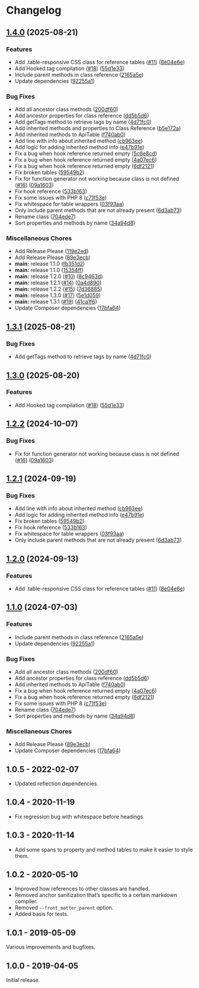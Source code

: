 # Changelog

## [1.4.0](https://github.com/timber/teak/compare/v1.3.1...v1.4.0) (2025-08-21)


### Features

* Add .table-responsive CSS class for reference tables ([#11](https://github.com/timber/teak/issues/11)) ([8e04e6e](https://github.com/timber/teak/commit/8e04e6e7da966c22a7a2706b649309f6a961bce2))
* Add Hooked tag compilation ([#18](https://github.com/timber/teak/issues/18)) ([55d1e33](https://github.com/timber/teak/commit/55d1e333287ce5b9e0c686dea09a7785e6ebc01e))
* Include parent methods in class reference ([2165a5e](https://github.com/timber/teak/commit/2165a5e928dfc16405eb53a2e430927b773cc723))
* Update dependencies ([92255a1](https://github.com/timber/teak/commit/92255a1bc9e69aabb0004ebb12d3bad606ee4f98))


### Bug Fixes

* Add all ancestor class methods ([200df60](https://github.com/timber/teak/commit/200df60a4396e797ff041996d09c26c606f1267b))
* Add ancestor properties for class reference ([dd5b5d6](https://github.com/timber/teak/commit/dd5b5d6c4d0074b83b559c924e87ca57aa07281d))
* Add getTags method to retrieve tags by name ([4d71fc0](https://github.com/timber/teak/commit/4d71fc07018858159c50b61474bcd21b47b65bed))
* Add inherited methods and properties to Class Reference ([b5e172a](https://github.com/timber/teak/commit/b5e172ac6d42b80491037bc5a83775b76aca0356))
* Add inherited methods to ApiTable ([f740ab0](https://github.com/timber/teak/commit/f740ab0844463038ee9b4b084c8960bda8384547))
* Add line with info about inherited method ([cb963ee](https://github.com/timber/teak/commit/cb963ee900b57dc42632de0c22cbdbfb18d5f752))
* Add logic for adding inherited method info ([e47b91e](https://github.com/timber/teak/commit/e47b91ea43fe4d97d929d4b9b9dfe833f979092e))
* Fix a bug when hook reference returned empty ([5c6e8cd](https://github.com/timber/teak/commit/5c6e8cd084e00e4829a9463659a1112809cdaa27))
* Fix a bug when hook reference returned empty ([4a07ec6](https://github.com/timber/teak/commit/4a07ec6cac054d3c5c91e24c92fbf7c10bc78f8e))
* Fix a bug when hook reference returned empty ([6df2121](https://github.com/timber/teak/commit/6df2121c69e36b5c54210008e6688653f144d021))
* Fix broken tables ([59549b2](https://github.com/timber/teak/commit/59549b25e2339a009368f53315d703e1395c58d4))
* Fix for function generator not working because class is not defined ([#16](https://github.com/timber/teak/issues/16)) ([09a1603](https://github.com/timber/teak/commit/09a1603eceb86e6f202304a962851f7254a64762))
* Fix hook reference ([533b163](https://github.com/timber/teak/commit/533b163b4efce6410609fe6af7d7f9a067f5c53c))
* Fix some issues with PHP 8 ([c71f53e](https://github.com/timber/teak/commit/c71f53ed56bb8d02ff6468becc23a283fc89076a))
* Fix whitespace for table wrappers ([03f93aa](https://github.com/timber/teak/commit/03f93aa076a1d8f7447f9d8e46d8b8f77a272c6c))
* Only include parent methods that are not already present ([6d3ab73](https://github.com/timber/teak/commit/6d3ab7395dc07b917514303400cc2814fca8c34f))
* Rename class ([704ede7](https://github.com/timber/teak/commit/704ede7fc49142aa92f7a0079c77a9e35c0e1dd3))
* Sort properties and methods by name ([34a94d8](https://github.com/timber/teak/commit/34a94d8a0d1572a499bf441ef3ac86b96e760cf9))


### Miscellaneous Chores

* Add Release Please ([119e2ed](https://github.com/timber/teak/commit/119e2ed5184b38357406b1a224592bb08e8bb84c))
* Add Release Please ([89e3ecb](https://github.com/timber/teak/commit/89e3ecb754c6d99bba4a4cadbe4edd97b67e6709))
* **main:** release 1.1.0 ([fb351d2](https://github.com/timber/teak/commit/fb351d234b9cd7b3c8f29f48f8e750ae8d85e576))
* **main:** release 1.1.0 ([15354ff](https://github.com/timber/teak/commit/15354ffee7e27fcc2d66ccf566805c1ba6379b1c))
* **main:** release 1.2.0 ([#10](https://github.com/timber/teak/issues/10)) ([8c9463d](https://github.com/timber/teak/commit/8c9463d481d2d6f0be034715f38503a761632fd7))
* **main:** release 1.2.1 ([#14](https://github.com/timber/teak/issues/14)) ([0a4d890](https://github.com/timber/teak/commit/0a4d89042e761c63c802ff1ea51564d8d108be93))
* **main:** release 1.2.2 ([#15](https://github.com/timber/teak/issues/15)) ([7d36885](https://github.com/timber/teak/commit/7d368858f5b092bf556296fa61f1a3e99035aceb))
* **main:** release 1.3.0 ([#17](https://github.com/timber/teak/issues/17)) ([5e1d059](https://github.com/timber/teak/commit/5e1d0590d7dd3f779ffac783615d65eecaf6fae3))
* **main:** release 1.3.1 ([#19](https://github.com/timber/teak/issues/19)) ([41ca1f6](https://github.com/timber/teak/commit/41ca1f60611696b0da0d53d600c565045798565b))
* Update Composer dependencies ([17bfa64](https://github.com/timber/teak/commit/17bfa64a01ff1aee97f251130634d018aae45bb3))

## [1.3.1](https://github.com/timber/teak/compare/v1.3.0...v1.3.1) (2025-08-21)


### Bug Fixes

* Add getTags method to retrieve tags by name ([4d71fc0](https://github.com/timber/teak/commit/4d71fc07018858159c50b61474bcd21b47b65bed))

## [1.3.0](https://github.com/timber/teak/compare/v1.2.2...v1.3.0) (2025-08-20)


### Features

* Add Hooked tag compilation ([#18](https://github.com/timber/teak/issues/18)) ([55d1e33](https://github.com/timber/teak/commit/55d1e333287ce5b9e0c686dea09a7785e6ebc01e))

## [1.2.2](https://github.com/timber/teak/compare/v1.2.1...v1.2.2) (2024-10-07)


### Bug Fixes

* Fix for function generator not working because class is not defined ([#16](https://github.com/timber/teak/issues/16)) ([09a1603](https://github.com/timber/teak/commit/09a1603eceb86e6f202304a962851f7254a64762))

## [1.2.1](https://github.com/timber/teak/compare/v1.2.0...v1.2.1) (2024-09-19)


### Bug Fixes

* Add line with info about inherited method ([cb963ee](https://github.com/timber/teak/commit/cb963ee900b57dc42632de0c22cbdbfb18d5f752))
* Add logic for adding inherited method info ([e47b91e](https://github.com/timber/teak/commit/e47b91ea43fe4d97d929d4b9b9dfe833f979092e))
* Fix broken tables ([59549b2](https://github.com/timber/teak/commit/59549b25e2339a009368f53315d703e1395c58d4))
* Fix hook reference ([533b163](https://github.com/timber/teak/commit/533b163b4efce6410609fe6af7d7f9a067f5c53c))
* Fix whitespace for table wrappers ([03f93aa](https://github.com/timber/teak/commit/03f93aa076a1d8f7447f9d8e46d8b8f77a272c6c))
* Only include parent methods that are not already present ([6d3ab73](https://github.com/timber/teak/commit/6d3ab7395dc07b917514303400cc2814fca8c34f))

## [1.2.0](https://github.com/timber/teak/compare/v1.1.0...v1.2.0) (2024-09-13)


### Features

* Add .table-responsive CSS class for reference tables ([#11](https://github.com/timber/teak/issues/11)) ([8e04e6e](https://github.com/timber/teak/commit/8e04e6e7da966c22a7a2706b649309f6a961bce2))

## [1.1.0](https://github.com/timber/teak/compare/1.0.6...v1.1.0) (2024-07-03)


### Features

* Include parent methods in class reference ([2165a5e](https://github.com/timber/teak/commit/2165a5e928dfc16405eb53a2e430927b773cc723))
* Update dependencies ([92255a1](https://github.com/timber/teak/commit/92255a1bc9e69aabb0004ebb12d3bad606ee4f98))


### Bug Fixes

* Add all ancestor class methods ([200df60](https://github.com/timber/teak/commit/200df60a4396e797ff041996d09c26c606f1267b))
* Add ancestor properties for class reference ([dd5b5d6](https://github.com/timber/teak/commit/dd5b5d6c4d0074b83b559c924e87ca57aa07281d))
* Add inherited methods to ApiTable ([f740ab0](https://github.com/timber/teak/commit/f740ab0844463038ee9b4b084c8960bda8384547))
* Fix a bug when hook reference returned empty ([4a07ec6](https://github.com/timber/teak/commit/4a07ec6cac054d3c5c91e24c92fbf7c10bc78f8e))
* Fix a bug when hook reference returned empty ([6df2121](https://github.com/timber/teak/commit/6df2121c69e36b5c54210008e6688653f144d021))
* Fix some issues with PHP 8 ([c71f53e](https://github.com/timber/teak/commit/c71f53ed56bb8d02ff6468becc23a283fc89076a))
* Rename class ([704ede7](https://github.com/timber/teak/commit/704ede7fc49142aa92f7a0079c77a9e35c0e1dd3))
* Sort properties and methods by name ([34a94d8](https://github.com/timber/teak/commit/34a94d8a0d1572a499bf441ef3ac86b96e760cf9))


### Miscellaneous Chores

* Add Release Please ([89e3ecb](https://github.com/timber/teak/commit/89e3ecb754c6d99bba4a4cadbe4edd97b67e6709))
* Update Composer dependencies ([17bfa64](https://github.com/timber/teak/commit/17bfa64a01ff1aee97f251130634d018aae45bb3))

## 1.0.5 - 2022-02-07

- Updated reflection dependencies.

## 1.0.4 - 2020-11-19

- Fix regression bug with whitespace before headings.

## 1.0.3 - 2020-11-14

- Add some spans to property and method tables to make it easier to style them.

## 1.0.2 - 2020-05-10

- Improved how references to other classes are handled.
- Removed anchor sanitization that’s specific to a certain markdown compiler.
- Removed `--front_matter_parent` option.
- Added basis for tests.

## 1.0.1 - 2019-05-09

Various improvements and bugfixes.

## 1.0.0 - 2019-04-05

Initial release.

